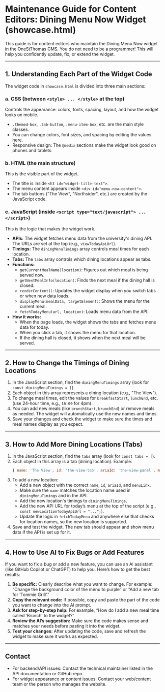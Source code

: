


# Maintenance Guide for Content Editors: Dining Menu Now Widget (showcase.html)

This guide is for content editors who maintain the Dining Menu Now widget in the OneStThomas CMS. You do not need to be a programmer! This will help you confidently update, fix, or extend the widget.

---

## 1. Understanding Each Part of the Widget Code

The widget code in `showcase.html` is divided into three main sections:

### a. CSS (between `<style> ... </style>` at the top)
Controls the appearance: colors, fonts, spacing, layout, and how the widget looks on mobile.
  - `.themed-box`, `.tab-button`, `.menu-item-box`, etc. are the main style classes.
  - You can change colors, font sizes, and spacing by editing the values here.
  - Responsive design: The `@media` sections make the widget look good on phones and tablets.

### b. HTML (the main structure)
This is the visible part of the widget.
  - The title is inside `<h3 id="widget-title-text">`.
  - The menu content appears inside `<div id="menu-now-content">`.
  - The tab buttons ("The View", "Northsider", etc.) are created by the JavaScript code.

### c. JavaScript (inside `<script type="text/javascript"> ... </script>`)
This is the logic that makes the widget work.
  - **APIs:** The widget fetches menu data from the university's dining API. The URLs are set at the top (e.g., `viewTodayApiUrl`).
  - **Timings:** The `diningMenuTimings` array controls meal times for each location.
  - **Tabs:** The `tabs` array controls which dining locations appear as tabs.
  - **Functions:**
    - `getCurrentMealName(location)`: Figures out which meal is being served now.
    - `getNextMealInfo(location)`: Finds the next meal if the dining hall is closed.
    - `renderContent()`: Updates the widget display when you switch tabs or when new data loads.
    - `displayMenu(mealData, targetElement)`: Shows the menu for the current meal.
    - `fetchTodayMenu(url, location)`: Loads menu data from the API.
  - **How it works:**
    - When the page loads, the widget shows the tabs and fetches menu data for today.
    - When you click a tab, it shows the menu for that location.
    - If the dining hall is closed, it shows when the next meal will be served.

---

## 2. How to Change the Timings of Dining Locations

1. In the JavaScript section, find the `diningMenuTimings` array (look for `const diningMenuTimings = [`).
2. Each object in this array represents a dining location (e.g., "The View").
3. To change meal times, edit the values for `breakfastStart`, `lunchEnd`, etc. (use 24-hour time, e.g., `16:00` for 4pm).
4. You can add new meals (like `brunchStart`, `brunchEnd`) or remove meals as needed. The widget will automatically use the new names and times.
5. Save your changes and check the widget to make sure the times and meal names display as you expect.

---

## 3. How to Add More Dining Locations (Tabs)

1. In the JavaScript section, find the `tabs` array (look for `const tabs = [`).
2. Each object in this array is a tab (dining location). Example:
   ```js
   { name: 'The View', id: 'the-view-tab', ariaId: 'the-view-panel', menuLink: 'https://www.stthomas.edu/dining/locations-menus-hours/the-view/menu/index.html' }
   ```
3. To add a new location:
   - Add a new object with the correct `name`, `id`, `ariaId`, and `menuLink`.
   - Make sure the `name` matches the location name used in `diningMenuTimings` and in the API.
   - Add the new location's timings to `diningMenuTimings`.
   - Add the new API URL for today’s menu at the top of the script (e.g., `const newLocationTodayApiUrl = "...";`).
   - Update the logic in `fetchTodayMenu` and anywhere else that checks for location names, so the new location is supported.
4. Save and test the widget. The new tab should appear and show menu data if the API is set up for it.

---

## 4. How to Use AI to Fix Bugs or Add Features

If you want to fix a bug or add a new feature, you can use an AI assistant (like GitHub Copilot or ChatGPT) to help you. Here’s how to get the best results:

1. **Be specific:** Clearly describe what you want to change. For example: “Change the background color of the menu to purple” or “Add a new tab for ‘Tommie Grill’.”
2. **Copy the relevant code:** If possible, copy and paste the part of the code you want to change into the AI prompt.
3. **Ask for step-by-step help:** For example, “How do I add a new meal time called ‘Brunch’ to the widget?”
4. **Review the AI’s suggestion:** Make sure the code makes sense and matches your needs before pasting it into the widget.
5. **Test your changes:** After updating the code, save and refresh the widget to make sure it works as expected.

---

## Contact

- For backend/API issues: Contact the technical maintainer listed in the API documentation or GitHub repo.
- For widget appearance or content issues: Contact your web/content team or the person who manages the website.
